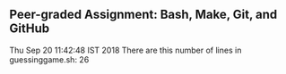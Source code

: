 ## Peer-graded Assignment: Bash, Make, Git, and GitHub
Thu Sep 20 11:42:48 IST 2018
There are this number of lines in guessinggame.sh:
26
